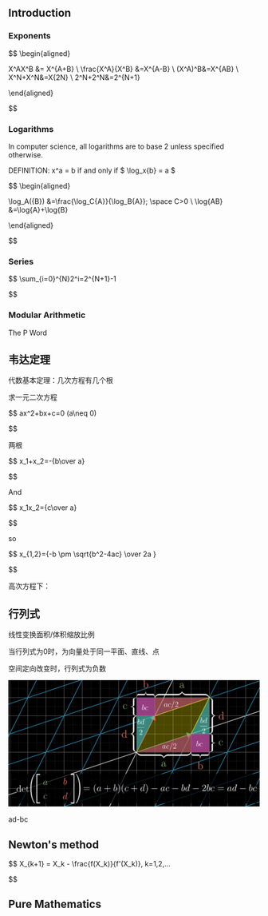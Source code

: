 ## Introduction

### Exponents

$$
\begin{aligned}

X^AX^B  &= X^{A+B} \\
\frac{X^A}{X^B} &=X^{A-B} \\
(X^A)^B&=X^{AB} \\
X^N+X^N&=X{2N} \\
2^N+2^N&=2^{N+1}

\end{aligned}

$$

### Logarithms

In computer science, all logarithms are to base 2 unless specified otherwise.

DEFINITION: x^a = b if and only if $ \log_x{b} = a $

$$
\begin{aligned}

\log_A({B}) &=\frac{\log_C{A}}{\log_B{A}}; \space C>0 \\
\log{AB} &=\log{A}+\log{B}

\end{aligned}

$$

### Series

$$
\sum_{i=0}^{N}2^i=2^{N+1}-1

$$

### Modular Arithmetic

The P Word

## 韦达定理

代数基本定理：几次方程有几个根

求一元二次方程

$$
ax^2+bx+c=0 (a\neq 0)

$$

两根

$$
x_1+x_2=-{b\over a}

$$

And

$$
x_1x_2={c\over a}

$$

so

$$
x_{1,2}={-b \pm \sqrt{b^2-4ac} \over 2a }

$$

高次方程下：

## 行列式

线性变换面积/体积缩放比例

当行列式为0时，为向量处于同一平面、直线、点

空间定向改变时，行列式为负数

![determinant](./images/determinant.png)

ad-bc

## Newton's method

$$
X_{k+1} = X_k - \frac{f(X_k)}{f'(X_k)}, k=1,2,...

$$


## Pure Mathematics








